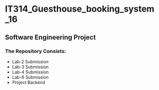 # IT314_Guesthouse_booking_system_16

## Software Engineering Project

### The Repository Consists:
<ul>
<li> Lab-2 Submission </li>
<li> Lab-3 Submission </li>
<li> Lab-4 Submission </li>
<li> Lab-6 Submission </li>
<li> Project Backend </li>
</ul>
